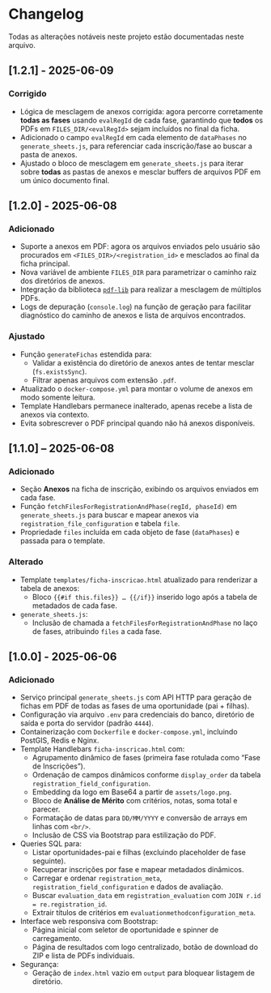 # Changelog

Todas as alterações notáveis neste projeto estão documentadas neste arquivo.

## [1.2.1] - 2025-06-09

### Corrigido
- Lógica de mesclagem de anexos corrigida: agora percorre corretamente **todas as fases** usando `evalRegId` de cada fase, garantindo que **todos** os PDFs em `FILES_DIR/<evalRegId>` sejam incluídos no final da ficha.
- Adicionado o campo `evalRegId` em cada elemento de `dataPhases` no `generate_sheets.js`, para referenciar cada inscrição/fase ao buscar a pasta de anexos.
- Ajustado o bloco de mesclagem em `generate_sheets.js` para iterar sobre **todas** as pastas de anexos e mesclar buffers de arquivos PDF em um único documento final.

## [1.2.0] - 2025-06-08

### Adicionado
- Suporte a anexos em PDF: agora os arquivos enviados pelo usuário são procurados em `<FILES_DIR>/<registration_id>` e mesclados ao final da ficha principal.  
- Nova variável de ambiente `FILES_DIR` para parametrizar o caminho raiz dos diretórios de anexos.  
- Integração da biblioteca [`pdf-lib`](https://github.com/Hopding/pdf-lib) para realizar a mesclagem de múltiplos PDFs.  
- Logs de depuração (`console.log`) na função de geração para facilitar diagnóstico do caminho de anexos e lista de arquivos encontrados.

### Ajustado
- Função `generateFichas` estendida para:
  - Validar a existência do diretório de anexos antes de tentar mesclar (`fs.existsSync`).
  - Filtrar apenas arquivos com extensão `.pdf`.
- Atualizado o `docker-compose.yml` para montar o volume de anexos em modo somente leitura.
- Template Handlebars permanece inalterado, apenas recebe a lista de anexos via contexto.
- Evita sobrescrever o PDF principal quando não há anexos disponíveis.

## [1.1.0] – 2025-06-08

### Adicionado
- Seção **Anexos** na ficha de inscrição, exibindo os arquivos enviados em cada fase.  
- Função `fetchFilesForRegistrationAndPhase(regId, phaseId)` em `generate_sheets.js` para buscar e mapear anexos via `registration_file_configuration` e tabela `file`.  
- Propriedade `files` incluída em cada objeto de fase (`dataPhases`) e passada para o template.

### Alterado
- Template `templates/ficha-inscricao.html` atualizado para renderizar a tabela de anexos:
  - Bloco `{{#if this.files}} … {{/if}}` inserido logo após a tabela de metadados de cada fase.  
- `generate_sheets.js`:
  - Inclusão de chamada a `fetchFilesForRegistrationAndPhase` no laço de fases, atribuindo `files` a cada fase.  

## [1.0.0] - 2025-06-06

### Adicionado

- Serviço principal `generate_sheets.js` com API HTTP para geração de fichas em PDF de todas as fases de uma oportunidade (pai + filhas).
- Configuração via arquivo `.env` para credenciais do banco, diretório de saída e porta do servidor (padrão `4444`).
- Containerização com `Dockerfile` e `docker-compose.yml`, incluindo PostGIS, Redis e Nginx.
- Template Handlebars `ficha-inscricao.html` com:
  - Agrupamento dinâmico de fases (primeira fase rotulada como “Fase de Inscrições”).
  - Ordenação de campos dinâmicos conforme `display_order` da tabela `registration_field_configuration`.
  - Embedding da logo em Base64 a partir de `assets/logo.png`.
  - Bloco de **Análise de Mérito** com critérios, notas, soma total e parecer.
  - Formatação de datas para `DD/MM/YYYY` e conversão de arrays em linhas com `<br/>`.
  - Inclusão de CSS via Bootstrap para estilização do PDF.
- Queries SQL para:
  - Listar oportunidades-pai e filhas (excluindo placeholder de fase seguinte).
  - Recuperar inscrições por fase e mapear metadados dinâmicos.
  - Carregar e ordenar `registration_meta`, `registration_field_configuration` e dados de avaliação.
  - Buscar `evaluation_data` em `registration_evaluation` com `JOIN r.id = re.registration_id`.
  - Extrair títulos de critérios em `evaluationmethodconfiguration_meta`.
- Interface web responsiva com Bootstrap:
  - Página inicial com seletor de oportunidade e spinner de carregamento.
  - Página de resultados com logo centralizado, botão de download do ZIP e lista de PDFs individuais.
- Segurança:
  - Geração de `index.html` vazio em `output` para bloquear listagem de diretório.
